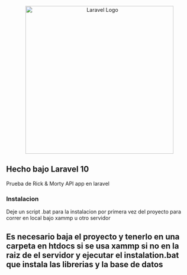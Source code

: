 <p align="center"><a href="https://laravel.com" target="_blank">
<img src="https://raw.githubusercontent.com/laravel/art/master/logo-lockup/5%20SVG/2%20CMYK/1%20Full%20Color/laravel-logolockup-cmyk-red.svg" width="400" alt="Laravel Logo"></a></p>

## Hecho bajo Laravel 10

Prueba de Rick & Morty API app en laravel

### Instalacion

Deje un script .bat para la instalacion por primera vez del proyecto para correr en local bajo xammp u otro servidor

## Es necesario baja el proyecto y tenerlo en una carpeta en htdocs si se usa xammp si no en la raiz de el servidor y ejecutar el instalation.bat que instala las librerias y la base de datos
